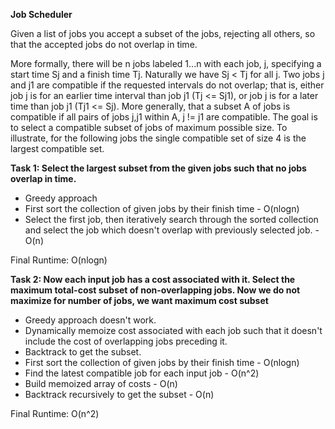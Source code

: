 **Job Scheduler**

Given a list of jobs you accept a subset of the jobs, rejecting all others, so that the accepted jobs do not overlap in time.

More formally, there will be n jobs labeled 1...n with each job, j, specifying a start time Sj and a finish time Tj. Naturally we have Sj < Tj for all j. Two jobs j and j1 are compatible if the requested intervals do not overlap; that is, either job j is for an earlier time interval than job j1 (Tj <= Sj1), or job j is for a later time than job j1 (Tj1 <= Sj). More generally, that a subset A of jobs is compatible if all pairs of jobs j,j1 within A, j != j1 are compatible. The goal is to select a compatible subset of jobs of maximum possible size. To illustrate, for the following jobs the single compatible set of size 4 is the largest compatible set.

**Task 1: Select the largest subset from the given jobs such that no jobs overlap in time.**
  - Greedy approach 
  - First sort the collection of given jobs by their finish time - O(nlogn)
  - Select the first job, then iteratively search through the sorted collection and select the job which doesn't overlap with    previously selected job. - O(n)

Final Runtime: O(nlogn)

**Task 2: Now each input job has a cost associated with it. Select the maximum total-cost subset of non-overlapping jobs. Now we do not maximize for number of jobs, we want maximum cost subset**
  - Greedy approach doesn't work. 
  - Dynamically memoize cost associated with each job such that it doesn't include the cost of overlapping jobs preceding it.
  - Backtrack to get the subset.
  - First sort the collection of given jobs by their finish time - O(nlogn)
  - Find the latest compatible job for each input job - O(n^2)
  - Build memoized array of costs - O(n)
  - Backtrack recursively to get the subset - O(n)

Final Runtime: O(n^2)


